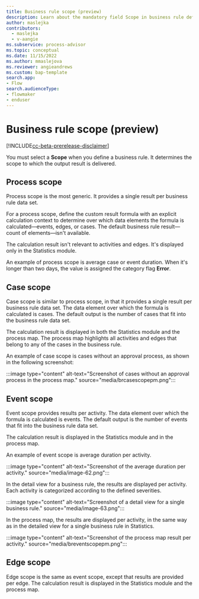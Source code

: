 ```yaml
---
title: Business rule scope (preview)
description: Learn about the mandatory field Scope in business rule definition in the Minit desktop application for Microsoft Power Automate process advisor.
author: maslejka
contributors:
  - maslejka
  - v-aangie
ms.subservice: process-advisor
ms.topic: conceptual
ms.date: 11/15/2022
ms.author: mmaslejova
ms.reviewer: angieandrews
ms.custom: bap-template
search.app:
- Flow
search.audienceType:
- flowmaker
- enduser
---
```


# Business rule scope (preview)

[!INCLUDE[cc-beta-prerelease-disclaimer](../includes/cc-beta-prerelease-disclaimer.md)]

You must select a **Scope** when you define a business rule. It determines the scope to which the output result is delivered.

## Process scope

Process scope is the most generic. It provides a single result per business rule data set.

For a process scope, define the custom result formula with an explicit calculation context to determine over which data elements the formula is calculated&mdash;events, edges, or cases. The default business rule result&mdash;count of elements&mdash;isn't available.

The calculation result isn't relevant to activities and edges. It's displayed only in the Statistics module.

An example of process scope is average case or event duration. When it's longer than two days, the value is assigned the category flag **Error**.

## Case scope

Case scope is similar to process scope, in that it provides a single result per business rule data set. The data element over which the formula is calculated is cases. The default output is the number of cases that fit into the business rule data set.

The calculation result is displayed in both the Statistics module and the process map. The process map highlights all activities and edges that belong to any of the cases in the business rule.

An example of case scope is cases without an approval process, as shown in the following screenshot:

:::image type="content" alt-text="Screenshot of cases without an approval process in the process map." source="media/brcasescopepm.png":::

## Event scope

Event scope provides results per activity. The data element over which the formula is calculated is events. The default output is the number of events that fit into the business rule data set.

The calculation result is displayed in the Statistics module and in the process map.

An example of event scope is average duration per activity.

:::image type="content" alt-text="Screenshot of the average duration per activity." source="media/image-62.png":::

In the detail view for a business rule, the results are displayed per activity. Each activity is categorized according to the defined severities.

:::image type="content" alt-text="Screenshot of a detail view for a single business rule." source="media/image-63.png":::

In the process map, the results are displayed per activity, in the same way as in the detailed view for a single business rule in Statistics.

:::image type="content" alt-text="Screenshot of the process map result per activity." source="media/breventscopepm.png":::

## Edge scope

Edge scope is the same as event scope, except that results are provided per edge. The calculation result is displayed in the Statistics module and the process map.
